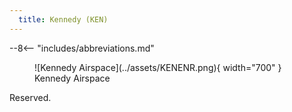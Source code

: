 ```yaml
---
  title: Kennedy (KEN)
---
```


--8<-- "includes/abbreviations.md"

<figure markdown>
![Kennedy Airspace](../assets/KENENR.png){ width="700" }
  <figcaption>Kennedy Airspace</figcaption>
</figure>

Reserved.